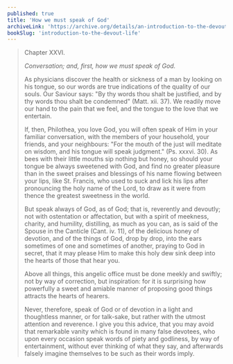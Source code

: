 ```yaml
---
published: true
title: 'How we must speak of God'
archiveLink: 'https://archive.org/details/an-introduction-to-the-devout-life/page/173?view=theater'
bookSlug: 'introduction-to-the-devout-life'
---
```


> Chapter XXVI.
>
> *Conversation; and, first, how we must speak of God.*
>
> As physicians discover the health or sickness of a man by looking on his tongue, so our words are true indications of the quality of our souls. Our Saviour says: "By thy words thou shalt be justified, and by thy words thou shalt be condemned" (Matt. xii. 37). We readily move our hand to the pain that we feel, and the tongue to the love that we entertain.
>
> If, then, Philothea, you love God, you will often speak of Him in your familiar conversation, with the members of your household, your friends, and your neighbours: "For the mouth of the just will meditate on wisdom, and his tongue will speak judgment." (Ps. xxxvi. 30). As bees with their little mouths sip nothing but honey, so should your tongue be always sweetened with God, and find no greater pleasure than in the sweet praises and blessings of his name flowing between your lips, like St. Francis, who used to suck and lick his lips after pronouncing the holy name of the Lord, to draw as it were from thence the greatest sweetness in the world.
>
> But speak always of God, as of God; that is, reverently and devoutly; not with ostentation or affectation, but with a spirit of meekness, charity, and humility, distilling, as much as you can, as is said of the Spouse in the Canticle (Cant. iv. 11), of the delicious honey of devotion, and of the things of God, drop by drop, into the ears sometimes of one and sometimes of another, praying to God in secret, that it may please Him to make this holy dew sink deep into the hearts of those that hear you.
>
> Above all things, this angelic office must be done meekly and swiftly; not by way of correction, but inspiration: for it is surprising how powerfully a sweet and amiable manner of proposing good things attracts the hearts of hearers.
>
> Never, therefore, speak of God or of devotion in a light and thoughtless manner, or for talk-sake, but rather with the utmost attention and reverence. I give you this advice, that you may avoid that remarkable vanity which is found in many false devotees, who upon every occasion speak words of piety and godliness, by way of entertainment, without ever thinking of what they say, and afterwards falsely imagine themselves to be such as their words imply.